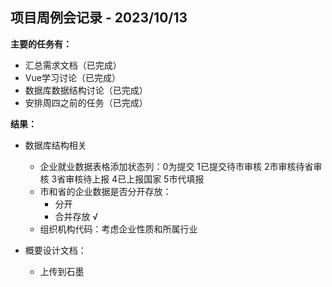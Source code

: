## 项目周例会记录 - 2023/10/13

**主要的任务有：**

- 汇总需求文档（已完成）
- Vue学习讨论（已完成）
- 数据库数据结构讨论（已完成）
- 安排周四之前的任务（已完成）

**结果：**

- 数据库结构相关
  - 企业就业数据表格添加状态列：0为提交 1已提交待市审核 2市审核待省审核 3省审核待上报 4已上报国家 5市代填报
  - 市和省的企业数据是否分开存放：
    - 分开
    - 合并存放 √
  - 组织机构代码：考虑企业性质和所属行业

- 概要设计文档：

  - 上传到石墨

  